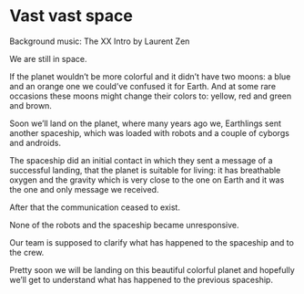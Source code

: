 # Vast vast space

  

Background music: The XX Intro by Laurent Zen 

  

We are still in space.

If the planet wouldn’t be more colorful and it didn’t have two moons: a blue and an orange one we could’ve confused it for Earth. And at some rare occasions these moons might change their colors to: yellow, red and green and brown. 

Soon we’ll land on the planet, where many years ago we, Earthlings sent another spaceship, which was loaded with robots and a couple of cyborgs and androids. 

The spaceship did an initial contact in which they sent a message of a successful landing, that the planet is suitable for living: it has breathable oxygen and the gravity which is very close to the one on Earth and it was the one and only message we received. 

After that the communication ceased to exist. 

None of the robots and the spaceship became unresponsive. 

Our team is supposed to clarify what has happened to the spaceship and to the crew.

Pretty soon we will be landing on this beautiful colorful planet and hopefully we’ll get to understand what has happened to the previous spaceship.
